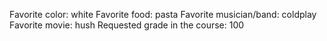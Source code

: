Favorite color: white 
Favorite food: pasta
Favorite musician/band: coldplay 
Favorite movie: hush
Requested grade in the course: 100
 
